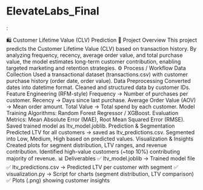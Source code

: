 # ElevateLabs_Final

:

🛍️ Customer Lifetime Value (CLV) Prediction
📌 Project Overview
This project predicts the Customer Lifetime Value (CLV) based on transaction history.
By analyzing frequency, recency, average order value, and total purchase value, the model estimates long-term customer contribution, enabling targeted marketing and retention strategies.
⚙️ Process / Workflow
Data Collection
Used a transactional dataset (transactions.csv) with customer purchase history (order date, order value).
Data Preprocessing
Converted dates into datetime format.
Cleaned and structured data by customer IDs.
Feature Engineering (RFM-style)
Frequency → Number of purchases per customer.
Recency → Days since last purchase.
Average Order Value (AOV) → Mean order amount.
Total Value → Total spend by each customer.
Model Training
Algorithms: Random Forest Regressor / XGBoost.
Evaluation Metrics: Mean Absolute Error (MAE), Root Mean Squared Error (RMSE).
Saved trained model as ltv_model.joblib.
Prediction & Segmentation
Predicted LTV for all customers → saved as ltv_predictions.csv.
Segmented into Low, Medium, High based on predicted values.
Visualization & Insights
Created plots for segment distribution, LTV ranges, and revenue contribution.
Identified high-value customers (~top 10%) contributing majority of revenue.
📊 Deliverables
✅ ltv_model.joblib → Trained model file
✅ ltv_predictions.csv → Predicted LTV per customer with segment
✅ visualization.py → Script for charts (segment distribution, LTV comparison)
✅ Plots (.png) showing customer insights
